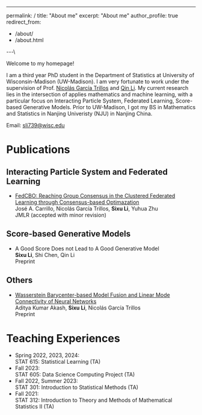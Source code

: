 ---
permalink: /
title: "About me"
excerpt: "About me"
author_profile: true
redirect_from: 
  - /about/
  - /about.html

---\

Welcome to my homepage!

I am a third year PhD student in the Department of Statistics at University of Wisconsin-Madison (UW-Madison). I am very fortunate to work under the supervision of Prof. [Nicolás García Trillos](https://www.nicolasgarciat.com/) and [Qin Li](https://sites.google.com/view/qinlimadison/home?authuser=0). My current research lies in the intersection of applies mathematics and machine learning, with a particular focus on Interacting Particle System, Federated Learning, Score-based Generative Models. Prior to UW-Madison, I got my BS in Mathematics and Statistics in Nanjing Univeristy (NJU) in Nanjing China.

Email: sli739@wisc.edu


Publications
======

Interacting Particle System and Federated Learning
------
- [FedCBO: Reaching Group Consensus in the Clustered Federated Learning through Consensus-based Optimazation](https://arxiv.org/abs/2305.02894)\
  José A. Carrillo, Nicolás García Trillos, **Sixu Li**, Yuhua Zhu\
  JMLR (accepted with minor revision)

Score-based Generative Models
------
- A Good Score Does not Lead to A Good Generative Model\
  **Sixu Li**, Shi Chen, Qin Li\
  Preprint

Others
------
- [Wasserstein Barycenter-based Model Fusion and Linear Mode Connectivity of Neural Networks](https://arxiv.org/abs/2210.06671)\
  Aditya Kumar Akash, **Sixu Li**, Nicolás García Trillos\
  Preprint

Teaching Experiences
======

- Spring 2022, 2023, 2024:\
  STAT 615: Statistical Learning (TA)
- Fall 2023:\
  STAT 605: Data Science Computing Project (TA)
- Fall 2022, Summer 2023:\
  STAT 301: Introduction to Statistical Methods (TA)
- Fall 2021:\
  STAT 312: Introduction to Theory and Methods of Mathematical Statistics II (TA)

